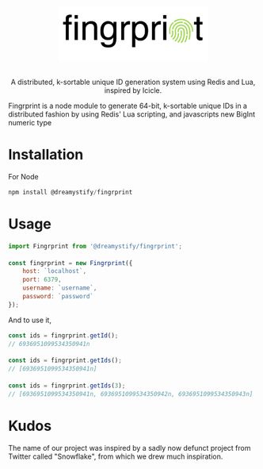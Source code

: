 <div align="center">
  <br/>
  <img src="./img/logo.png" width="300" />
  <br/>
  <br/>
  <p>
    A distributed, k-sortable unique ID generation system using Redis and Lua, inspired by Icicle.
  </p>
</div>

Fingrprint is a node module to generate 64-bit, k-sortable unique IDs in a distributed fashion by using Redis' Lua scripting, and javascripts new BigInt numeric type

# Installation

For Node

```js
npm install @dreamystify/fingrprint
```

# Usage

```js
import Fingrprint from '@dreamystify/fingrprint';

const fingrprint = new Fingrprint({
    host: `localhost`,
    port: 6379,
    username: `username`,
    password: `password`
});
```

And to use it,

```js
const ids = fingrprint.getId();
// 6936951099534350941n

const ids = fingrprint.getIds();
// [6936951099534350941n]

const ids = fingrprint.getIds(3);
// [6936951099534350941n, 6936951099534350942n, 6936951099534350943n]
```

# Kudos

The name of our project was inspired by a sadly now defunct project from Twitter called "Snowflake", from which we drew much inspiration.